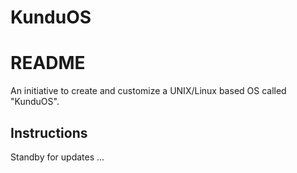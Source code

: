 KunduOS
=======
# README
An initiative to create and customize a UNIX/Linux based OS called "KunduOS".

## Instructions
Standby for updates ...
